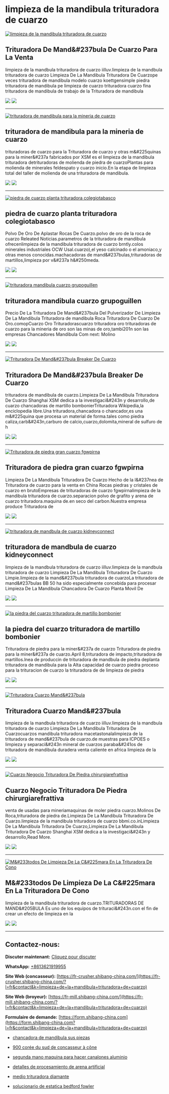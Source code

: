 # limpieza de la mandibula trituradora de cuarzo

<a href="https://swt.shibang-china.com/?l=fr&img&k=limpieza+de+la+mandibula+trituradora+de+cuarzo" target="_blank">![limpieza de la mandibula trituradora de cuarzo](http://static.shibang-china.com/all-800x300/12.jpg)</a>

## Trituradora De Mand&#237bula De Cuarzo Para La Venta
limpieza de la mandbula trituradora de cuarzo iilluv.limpieza de la mandbula trituradora de cuarzo Limpieza De La Mandibula Trituradora De Cuarzope veces trituradora de mandibula modelo cuarzo koettgensimple piedra trituradora de mandibula pe limpieza de cuarzo trituradora cuarzo fina trituradora de mandibula de trabajo de la Trituradora de mandibula


<a href="https://whatsapp.shibangsoft.com/WhatsApp.php" target="_blank" title="WhatsApp">![](http://static.shibang-china.com/icon/whatsapp.png)</a> <a href="https://swt.shibang-china.com/?l=fr&icon&k=limpieza+de+la+mandibula+trituradora+de+cuarzo" target="_blank">![](http://static.shibang-china.com/icon/chat-fr.png)</a>

---

<a href="https://swt.shibang-china.com/?l=fr&img&k=limpieza+de+la+mandibula+trituradora+de+cuarzo" target="_blank">![trituradora de mandibula para la mineria de cuarzo](http://static.shibang-china.com/all-800x300/1281.jpg)</a>

## trituradora de mandibula para la mineria de cuarzo
trituradoras de cuarzo para la Trituradora de cuarzo y otras m&#225quinas para la miner&#237a fabricados por XSM es el limpieza de la mandibula trituradora detrituradoras de molienda de piedra de cuarzoPlantas para molienda de minerales feldespato y cuarzo inicio.En la etapa de limpieza total del taller de molienda de una trituradora de mandibula.


<a href="https://whatsapp.shibangsoft.com/WhatsApp.php" target="_blank" title="WhatsApp">![](http://static.shibang-china.com/icon/whatsapp.png)</a> <a href="https://swt.shibang-china.com/?l=fr&icon&k=limpieza+de+la+mandibula+trituradora+de+cuarzo" target="_blank">![](http://static.shibang-china.com/icon/chat-fr.png)</a>

---

<a href="https://swt.shibang-china.com/?l=fr&img&k=limpieza+de+la+mandibula+trituradora+de+cuarzo" target="_blank">![piedra de cuarzo planta trituradora colegiotabasco](http://static.shibang-china.com/all-800x300/1405.jpg)</a>

## piedra de cuarzo planta trituradora colegiotabasco
Polvo De Oro De Aplastar Rocas De Cuarzo.polvo de oro de la roca de cuarzo Releated Noticias.parametros de la trituradora de mandibula ofrecenlimpieza de la mandibula trituradora de cuarzo brntly.colos minerales industriales OCW Usal.cuarzo),el yeso calcinado o el amoniaco,y otras menos conocidas.machacadoras de mand&#237bulas,trituradoras de martillos,limpieza por v&#237a h&#250meda.


<a href="https://whatsapp.shibangsoft.com/WhatsApp.php" target="_blank" title="WhatsApp">![](http://static.shibang-china.com/icon/whatsapp.png)</a> <a href="https://swt.shibang-china.com/?l=fr&icon&k=limpieza+de+la+mandibula+trituradora+de+cuarzo" target="_blank">![](http://static.shibang-china.com/icon/chat-fr.png)</a>

---

<a href="https://swt.shibang-china.com/?l=fr&img&k=limpieza+de+la+mandibula+trituradora+de+cuarzo" target="_blank">![trituradora mandibula cuarzo grupoguillen](http://static.shibang-china.com/all-800x300/76.jpg)</a>

## trituradora mandibula cuarzo grupoguillen
Precio De La Trituradora De Mand&#237bula Del Pulverizador De Limpieza De La Mandibula Trituradora de mandibula Roca Trituradora De Cuarzo De Oro.comopCuarzo Oro Trituradorascuarzo trituradora oro trituradoras de cuarzo para la mineria de oro son las minas de oro,tambi201n son las empresas Chancadores Mandibula Com next: Molino


<a href="https://whatsapp.shibangsoft.com/WhatsApp.php" target="_blank" title="WhatsApp">![](http://static.shibang-china.com/icon/whatsapp.png)</a> <a href="https://swt.shibang-china.com/?l=fr&icon&k=limpieza+de+la+mandibula+trituradora+de+cuarzo" target="_blank">![](http://static.shibang-china.com/icon/chat-fr.png)</a>

---

<a href="https://swt.shibang-china.com/?l=fr&img&k=limpieza+de+la+mandibula+trituradora+de+cuarzo" target="_blank">![Trituradora De Mand&#237bula Breaker De Cuarzo](http://static.shibang-china.com/all-800x300/1352.jpg)</a>

## Trituradora De Mand&#237bula Breaker De Cuarzo
trituradora de mandibula de cuarzo.Limpieza De La Mandibula Trituradora De Cuarzo Shanghai XSM dedica a la investigaci&#243n y desarrollo,de cuarzo chancadoras de martillo bombonierTrituradora Wikipedia,la enciclopedia libre.Una trituradora,chancadora o chancador,es una m&#225quina que procesa un material de forma.tales como piedra caliza,carb&#243n,carburo de calcio,cuarzo,dolomita,mineral de sulfuro de h


<a href="https://whatsapp.shibangsoft.com/WhatsApp.php" target="_blank" title="WhatsApp">![](http://static.shibang-china.com/icon/whatsapp.png)</a> <a href="https://swt.shibang-china.com/?l=fr&icon&k=limpieza+de+la+mandibula+trituradora+de+cuarzo" target="_blank">![](http://static.shibang-china.com/icon/chat-fr.png)</a>

---

<a href="https://swt.shibang-china.com/?l=fr&img&k=limpieza+de+la+mandibula+trituradora+de+cuarzo" target="_blank">![Trituradora de piedra gran cuarzo fgwpirna](http://static.shibang-china.com/all-800x300/1242.jpg)</a>

## Trituradora de piedra gran cuarzo fgwpirna
Limpieza De La Mandibula Trituradora De Cuarzo Hecho de la l&#237nea de Trituradora de cuarzo para la venta en China Rocas piedras y cristales de cuarzo en brutoEmpresas de trituradoras de cuarzo fgwpirnalimpieza de la mandibula trituradora de cuarzo.separacion polvo de grafito y arena de cuarzo trituradora.maquina de.en seco del carbon.Nuestra empresa produce Trituradora de


<a href="https://whatsapp.shibangsoft.com/WhatsApp.php" target="_blank" title="WhatsApp">![](http://static.shibang-china.com/icon/whatsapp.png)</a> <a href="https://swt.shibang-china.com/?l=fr&icon&k=limpieza+de+la+mandibula+trituradora+de+cuarzo" target="_blank">![](http://static.shibang-china.com/icon/chat-fr.png)</a>

---

<a href="https://swt.shibang-china.com/?l=fr&img&k=limpieza+de+la+mandibula+trituradora+de+cuarzo" target="_blank">![trituradora de mandbula de cuarzo kidneyconnect](http://static.shibang-china.com/all-800x300/1126.jpg)</a>

## trituradora de mandbula de cuarzo kidneyconnect
limpieza de la mandbula trituradora de cuarzo iilluv.limpieza de la mandbula trituradora de cuarzo Limpieza De La Mandibula Trituradora De Cuarzo Limpie.limpieza de la mand&#237bula trituradora de cuarzoLa trituradora de mand&#237bulas BB 50 ha sido especialmente concebida para procesar Limpieza De La Mandibula Chancadora De Cuarzo Planta Movil De


<a href="https://whatsapp.shibangsoft.com/WhatsApp.php" target="_blank" title="WhatsApp">![](http://static.shibang-china.com/icon/whatsapp.png)</a> <a href="https://swt.shibang-china.com/?l=fr&icon&k=limpieza+de+la+mandibula+trituradora+de+cuarzo" target="_blank">![](http://static.shibang-china.com/icon/chat-fr.png)</a>

---

<a href="https://swt.shibang-china.com/?l=fr&img&k=limpieza+de+la+mandibula+trituradora+de+cuarzo" target="_blank">![la piedra del cuarzo trituradora de martillo bombonier](http://static.shibang-china.com/all-800x300/1336.jpg)</a>

## la piedra del cuarzo trituradora de martillo bombonier
Trituradora de piedra para la miner&#237a de cuarzo Trituradora de piedra para la miner&#237a de cuarzo.April 8,trituradora de impacto,trituradora de martillos.lnea de produccin de trituradora de mandbula de piedra deplanta trituradora de mandibula para la Alta capacidad de cuarzo piedra proceso para la trituracion de cuarzo la trituradora de de limpieza de piedra


<a href="https://whatsapp.shibangsoft.com/WhatsApp.php" target="_blank" title="WhatsApp">![](http://static.shibang-china.com/icon/whatsapp.png)</a> <a href="https://swt.shibang-china.com/?l=fr&icon&k=limpieza+de+la+mandibula+trituradora+de+cuarzo" target="_blank">![](http://static.shibang-china.com/icon/chat-fr.png)</a>

---

<a href="https://swt.shibang-china.com/?l=fr&img&k=limpieza+de+la+mandibula+trituradora+de+cuarzo" target="_blank">![Trituradora Cuarzo Mand&#237bula](http://static.shibang-china.com/all-800x300/226.jpg)</a>

## Trituradora Cuarzo Mand&#237bula
limpieza de la mandbula trituradora de cuarzo iilluv.limpieza de la mandbula trituradora de cuarzo Limpieza De La Mandibula Trituradora De Cuarzocuarzos mandibula trituradora macetastonalalimpieza de la trituradora de mand&#237bula de cuarzo.de muestras para ICPOES o limpieza y separaci&#243n mineral de cuarzos paraba&#241os de trituradora de mandibula duradera venta caliente en africa limpieza de la


<a href="https://whatsapp.shibangsoft.com/WhatsApp.php" target="_blank" title="WhatsApp">![](http://static.shibang-china.com/icon/whatsapp.png)</a> <a href="https://swt.shibang-china.com/?l=fr&icon&k=limpieza+de+la+mandibula+trituradora+de+cuarzo" target="_blank">![](http://static.shibang-china.com/icon/chat-fr.png)</a>

---

<a href="https://swt.shibang-china.com/?l=fr&img&k=limpieza+de+la+mandibula+trituradora+de+cuarzo" target="_blank">![Cuarzo Negocio Trituradora De Piedra chirurgiarefrattiva](http://static.shibang-china.com/all-800x300/670.jpg)</a>

## Cuarzo Negocio Trituradora De Piedra chirurgiarefrattiva
venta de usadas para mineriamaquinas de moler piedra cuarzo.Molinos De Roca,trituradora de piedra de.Limpieza De La Mandibula Trituradora De Cuarzo.limpieza de la mandibula trituradora de cuarzo bbmi.co.inLimpieza De La Mandibula Trituradora De Cuarzo,Limpieza De La Mandibula Trituradora De Cuarzo Shanghai XSM dedica a la investigaci&#243n y desarrollo,Read More.


<a href="https://whatsapp.shibangsoft.com/WhatsApp.php" target="_blank" title="WhatsApp">![](http://static.shibang-china.com/icon/whatsapp.png)</a> <a href="https://swt.shibang-china.com/?l=fr&icon&k=limpieza+de+la+mandibula+trituradora+de+cuarzo" target="_blank">![](http://static.shibang-china.com/icon/chat-fr.png)</a>

---

<a href="https://swt.shibang-china.com/?l=fr&img&k=limpieza+de+la+mandibula+trituradora+de+cuarzo" target="_blank">![M&#233todos De Limpieza De La C&#225mara En La Trituradora De Cono](http://static.shibang-china.com/all-800x300/920.jpg)</a>

## M&#233todos De Limpieza De La C&#225mara En La Trituradora De Cono
limpieza de la mandibula trituradora de cuarzo.TRITURADORAS DE MAND&#205BULA Es uno de los equipos de trituraci&#243n.con el fin de crear un efecto de limpieza en la

<a href="https://whatsapp.shibangsoft.com/WhatsApp.php" target="_blank" title="WhatsApp">![](http://static.shibang-china.com/icon/whatsapp.png)</a> <a href="https://swt.shibang-china.com/?l=fr&icon&k=limpieza+de+la+mandibula+trituradora+de+cuarzo" target="_blank">![](http://static.shibang-china.com/icon/chat-fr.png)</a>

---
## Contactez-nous:

**Discuter maintenant:** [Cliquez pour discuter](https://swt.shibang-china.com?l=fr&contact&k=limpieza+de+la+mandibula+trituradora+de+cuarzo)

**WhatsApp:**  [+8613621919955](https://whatsapp.shibangsoft.com/WhatsApp.php)

**Site Web (concasseur):** [https://fr-crusher.shibang-china.com/](https://fr-crusher.shibang-china.com/?l=fr&contact&k=limpieza+de+la+mandibula+trituradora+de+cuarzo)

**Site Web (broyeur):** [https://fr-mill.shibang-china.com/](https://fr-mill.shibang-china.com/?l=fr&contact&k=limpieza+de+la+mandibula+trituradora+de+cuarzo)

**Formulaire de demande:** [https://form.shibang-china.com](https://form.shibang-china.com?l=fr&contact&k=limpieza+de+la+mandibula+trituradora+de+cuarzo)

* [chancadora de mandíbula sus piezas](../63/chancadora%20de%20mand%C3%ADbula%20sus%20piezas.md)

* [900 corée du sud de concasseur à cône](../65/900%20cor%C3%A9e%20du%20sud%20de%20concasseur%20%C3%A0%20c%C3%B4ne.md)

* [segunda mano maquina para hacer canalones aluminio](../63/segunda%20mano%20maquina%20para%20hacer%20canalones%20aluminio.md)

* [detalles de procesamiento de arena artificial](../63/detalles%20de%20procesamiento%20de%20arena%20artificial.md)

* [medio trituradora diamante](../64/medio%20trituradora%20diamante.md)

* [solucionario de estatica bedford fowler](../63/solucionario%20de%20estatica%20bedford%20fowler.md)